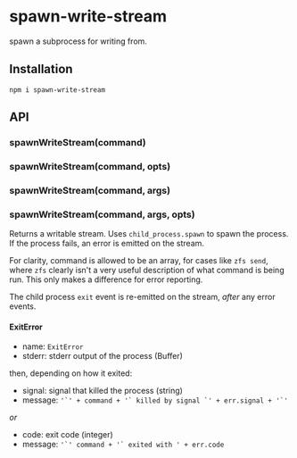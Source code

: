 # spawn-write-stream

  spawn a subprocess for writing from.

## Installation

    npm i spawn-write-stream

## API
### spawnWriteStream(command)
### spawnWriteStream(command, opts)
### spawnWriteStream(command, args)
### spawnWriteStream(command, args, opts)

  Returns a writable stream.
  Uses `child_process.spawn` to spawn the process.
  If the process fails, an error is emitted on the stream.

  For clarity, command is allowed to be an array, for cases like `zfs send`, where `zfs` clearly isn't a very useful description of what command is being run.
  This only makes a difference for error reporting.

  The child process `exit` event is re-emitted on the stream, *after* any error events.

#### ExitError

  * name: `ExitError`
  * stderr: stderr output of the process (Buffer)

  then, depending on how it exited:

  * signal: signal that killed the process (string)
  * message: ``'`' + command + '` killed by signal `' + err.signal + '`'``

  *or*

  * code: exit code (integer)
  * message: ``'`' command + '` exited with ' + err.code``

